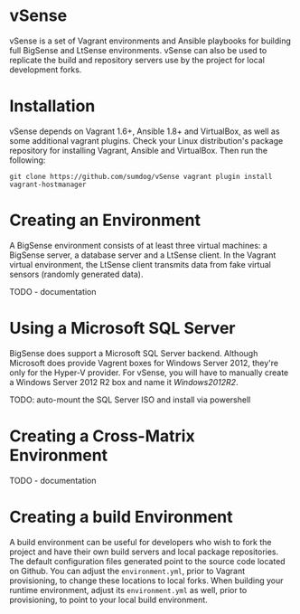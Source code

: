 vSense
======

vSense is a set of Vagrant environments and Ansible playbooks for building full BigSense and LtSense environments. vSense can also be used to replicate the build and repository servers use by the project for local development forks.

Installation
============

vSense depends on Vagrant 1.6+, Ansible 1.8+ and VirtualBox, as well as some additional vagrant plugins. Check your Linux distribution's package repository for installing Vagrant, Ansible and VirtualBox. Then run the following:

`
git clone https://github.com/sumdog/vSense
vagrant plugin install vagrant-hostmanager
`

Creating an Environment
=======================

A BigSense environment consists of at least three virtual machines: a BigSense server, a database server and a LtSense client. In the Vagrant virtual environment, the LtSense client transmits data from fake virtual sensors (randomly generated data).

TODO - documentation

Using a Microsoft SQL Server
============================

BigSense does support a Microsoft SQL Server backend. Although Microsoft does provide Vagrent boxes for Windows Server 2012, they're only for the Hyper-V provider. For vSense, you will have to manually create a Windows Server 2012 R2 box and name it *Windows2012R2*.

TODO: auto-mount the SQL Server ISO and install via powershell

Creating a Cross-Matrix Environment
===================================

TODO - documentation

Creating a build Environment
============================

A build environment can be useful for developers who wish to fork the project and have their own build servers and local package repositories. The default configuration files generated point to the source code located on Github. You can adjust the `environment.yml`, prior to Vagrant provisioning, to change these locations to local forks. When building your runtime environment, adjust its `environment.yml` as well, prior to provisioning, to point to your local build environment.
